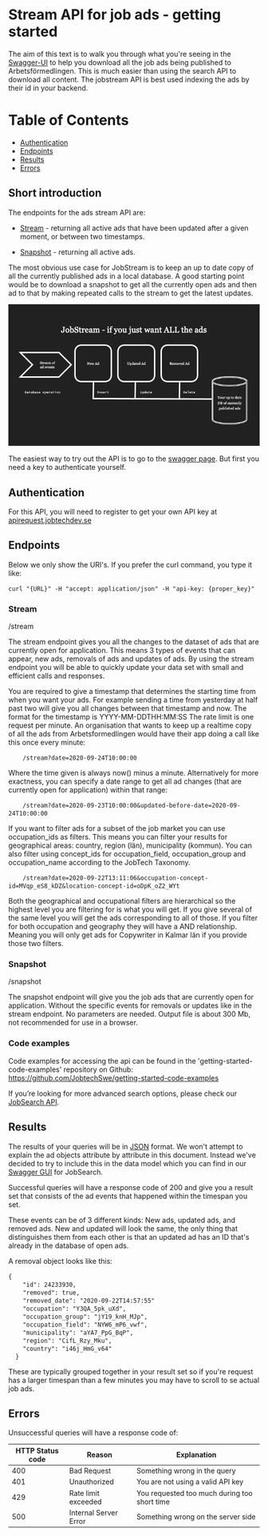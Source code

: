 # Stream API for job ads - getting started

The aim of this text is to walk you through what you're seeing in the [Swagger-UI](https://jobstream.api.jobtechdev.se) to help you download all the job ads being published to Arbetsförmedlingen. This is much easier than using the search API to download all content. The jobstream API is best used indexing the ads by their id in your backend.

# Table of Contents
* [Authentication](#Authentication)
* [Endpoints](#Endpoints)
* [Results](#Results)
* [Errors](#Errors)



## Short introduction

The endpoints for the ads stream API are:

* [Stream](#Stream) - returning all active ads that have been updated after a given moment, or between two timestamps.

* [Snapshot](#Snapshot) - returning all active ads.

The most obvious use case for JobStream is to keep an up to date copy of all the currently published ads in a local database. A good starting point would be to download a snapshot to get all the currently open ads and then ad to that by making repeated calls to the stream to get the latest updates.

![JobStream database workflow](JobStream.png)

The easiest way to try out the API is to go to the [swagger page](https://jobstream.api.jobtechdev.se/).
But first you need a key to authenticate yourself.

## Authentication
For this API, you will need to register to get your own API key at [apirequest.jobtechdev.se](https://apirequest.jobtechdev.se)

## Endpoints
Below we only show the URI's. If you prefer the curl command, you type it like:

	curl "{URL}" -H "accept: application/json" -H "api-key: {proper_key}"
	
### Stream 
/stream

The stream endpoint gives you all the changes to the dataset of ads that are currently open for application. This means 3 types of events that can appear, new ads, removals of ads and updates of ads. By using the stream endpoint you will be able to quickly update your data set with small and efficient calls and responses. 
	
You are required to give a timestamp that determines the starting time from when you want your ads. For example sending a time from yesterday at half past two will give you all changes between that timestamp and now. The format for the timestamp is YYYY-MM-DDTHH:MM:SS The rate limit is one request per minute. An organisation that wants to keep up a realtime copy of all the ads from Arbetsformedlingen would have their app doing a call like this once every minute: 

    	/stream?date=2020-09-24T10:00:00

Where the time given is always now() minus a minute.
Alternatively for more exactness, you can specify a date range to get all ad changes (that are currently open for application) within that range: 
    
    	/stream?date=2020-09-23T10:00:00&updated-before-date=2020-09-24T10:00:00
	
If you want to filter ads for a subset of the job market you can use occupation_ids as filters. This means you can filter your results for geographical areas: country, region (län), municipality (kommun). You can also filter using concept_ids for occupation_field, occupation_group and occupation_name according to the JobTech Taxonomy.

    	/stream?date=2020-09-22T13:11:06&occupation-concept-id=MVqp_eS8_kDZ&location-concept-id=oDpK_oZ2_WYt
	
Both the geographical and occupational filters are hierarchical so the highest level you are filtering for is what you will get. If you give several of the same level you will get the ads corresponding to all of those. If you filter for both occupation and geography they will have a AND relationship. Meaning you will only get ads for Copywriter in Kalmar län if you provide those two filters.  


### Snapshot
/snapshot

The snapshot endpoint will give you the job ads that are currently open for application. Without the specific events for removals or updates like in the stream endpoint. No parameters are needed. Output file is about 300 Mb, not recommended for use in a browser.
	
### Code examples
Code examples for accessing the api can be found in the 'getting-started-code-examples' repository on Github: 
https://github.com/JobtechSwe/getting-started-code-examples


	
If you’re looking for more advanced search options, please check our [JobSearch API](https://jobtechdev.se/docs/apis/jobsearch/).

## Results
The results of your queries will be in [JSON](https://en.wikipedia.org/wiki/JSON) format. We won't attempt to explain the ad objects attribute by attribute in this document. Instead we've decided to try to include this in the data model which you can find in our [Swagger GUI](https://jobsearch.api.jobtechdev.se) for JobSearch.

Successful queries will have a response code of 200 and give you a result set that consists of the ad events that happened within the timespan you set. 

These events can be of 3 different kinds: New ads, updated ads, and removed ads. New and updated will look the same, the only thing that distinguishes them from each other is that an updated ad has an ID that's already in the database of open ads. 

A removal object looks like this:

	{
	    "id": 24233930,
	    "removed": true,
	    "removed_date": "2020-09-22T14:57:55"
	    "occupation": "Y3QA_5pk_uXd",
	    "occupation_group": "jY19_knH_MJp",
	    "occupation_field": "NYW6_mP6_vwf",
	    "municipality": "aYA7_PpG_BqP",
	    "region": "CifL_Rzy_Mku",
	    "country": "i46j_HmG_v64"
	  }

These are typically grouped together in your result set so if you're request has a larger timespan than a few minutes you may have to scroll to se actual job ads.

## Errors
Unsuccessful queries will have a response code of:

| HTTP Status code | Reason | Explanation |
| ------------- | ------------- | -------------|
| 400 | Bad Request | Something wrong in the query |
| 401 | Unauthorized | You are not using a valid API key |
| 429 | Rate limit exceeded | You requested too much during too short time |
| 500 | Internal Server Error | Something wrong on the server side |

